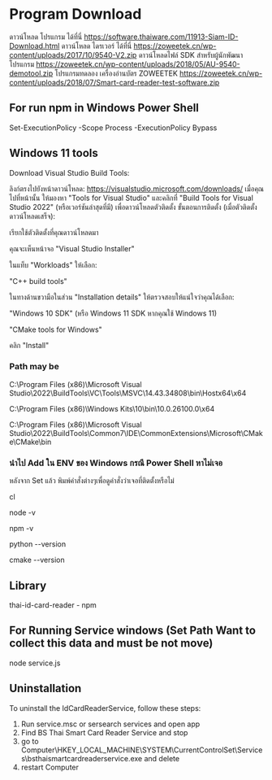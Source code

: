 # Program Download

ดาวน์โหลด โปรแกรม ได้ที่นี่ https://software.thaiware.com/11913-Siam-ID-Download.html
ดาวน์โหลด ไดรเวอร์ ได้ที่นี่ https://zoweetek.cn/wp-content/uploads/2017/10/9540-V2.zip
ดาวน์โหลดไฟล์ SDK สำหรับผู้นักพัฒนาโปรแกรม https://zoweetek.cn/wp-content/uploads/2018/05/AU-9540-demotool.zip
โปรแกรมทดลอง เครื่องอ่านบัตร ZOWEETEK https://zoweetek.cn/wp-content/uploads/2018/07/Smart-card-reader-test-software.zip

## For run npm in Windows Power Shell

Set-ExecutionPolicy -Scope Process -ExecutionPolicy Bypass

## Windows 11 tools

Download Visual Studio Build Tools:

ลิงก์ตรงไปยังหน้าดาวน์โหลด: https://visualstudio.microsoft.com/downloads/
เมื่อคุณไปที่หน้านั้น ให้มองหา "Tools for Visual Studio" และคลิกที่ "Build Tools for Visual Studio 2022" (หรือเวอร์ชันล่าสุดที่มี) เพื่อดาวน์โหลดตัวติดตั้ง
ขั้นตอนการติดตั้ง (เมื่อตัวติดตั้งดาวน์โหลดเสร็จ):

เรียกใช้ตัวติดตั้งที่คุณดาวน์โหลดมา

คุณจะเห็นหน้าจอ "Visual Studio Installer"

ในแท็บ "Workloads" ให้เลือก:

"C++ build tools"

ในทางด้านขวามือในส่วน "Installation details" ให้ตรวจสอบให้แน่ใจว่าคุณได้เลือก:

"Windows 10 SDK" (หรือ Windows 11 SDK หากคุณใช้ Windows 11)

"CMake tools for Windows"

คลิก "Install"

### Path may be

C:\Program Files (x86)\Microsoft Visual Studio\2022\BuildTools\VC\Tools\MSVC\14.43.34808\bin\Hostx64\x64

C:\Program Files (x86)\Windows Kits\10\bin\10.0.26100.0\x64

C:\Program Files (x86)\Microsoft Visual Studio\2022\BuildTools\Common7\IDE\CommonExtensions\Microsoft\CMake\CMake\bin

### นำไป Add ใน ENV ของ Windows กรณี Power Shell หาไม่เจอ

หลังจาก Set แล้ว พิมพ์คำสั่งต่างๆเพื่อดูคำสั่งว่าเจอที่ติดตั้งหรือไม่

cl

node -v

npm -v

python --version

cmake --version

## Library

thai-id-card-reader - npm

## For Running Service windows (Set Path Want to collect this data and must be not move)

node service.js

## Uninstallation

To uninstall the IdCardReaderService, follow these steps:

<!-- 1. **Open a command prompt or PowerShell as administrator.**
2. **Navigate to the directory containing `uninstall_service.js` and `IdCardReaderServiceWindows11.exe`.**
3. **Run the following command:**

    ```bash
    node uninstall_service.js
    ``` 
**Important:** Ensure you have Node.js installed.
-->

1. Run service.msc or sersearch services and open app
2. Find BS Thai Smart Card Reader Service and stop
3. go to Computer\HKEY_LOCAL_MACHINE\SYSTEM\CurrentControlSet\Services\bsthaismartcardreaderservice.exe and delete
4. restart Computer
